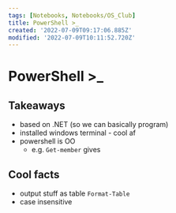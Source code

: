```yaml
---
tags: [Notebooks, Notebooks/OS_Club]
title: PowerShell >_
created: '2022-07-09T09:17:06.885Z'
modified: '2022-07-09T10:11:52.720Z'
---
```


# PowerShell >_

## Takeaways
- based on .NET (so we can basically program)
- installed windows terminal - cool af
- powershell is OO
  - e.g. `Get-member` gives 

## Cool facts

- output stuff as table `Format-Table`
- case insensitive

